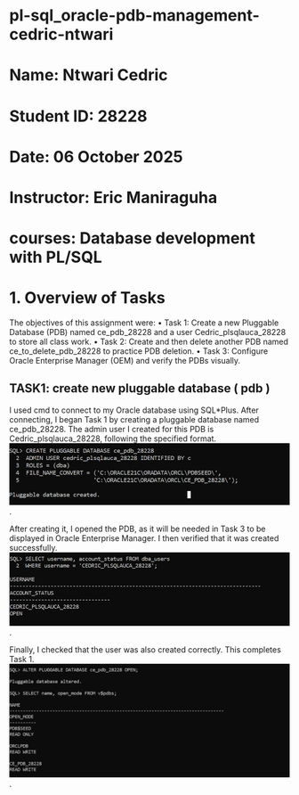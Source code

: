 # pl-sql_oracle-pdb-management-cedric-ntwari
# Name: Ntwari Cedric 
# Student ID: 28228 
# Date: 06 October 2025  
# Instructor: Eric Maniraguha 
# courses: Database development with PL/SQL  

# 1. Overview of Tasks 

The objectives of this assignment were: 
• Task 1: Create a new Pluggable Database (PDB) named ce_pdb_28228 and a user 
Cedric_plsqlauca_28228 to store all class work. 
• Task 2: Create and then delete another PDB named ce_to_delete_pdb_28228 to 
practice PDB deletion. 
• Task 3: Configure Oracle Enterprise Manager (OEM) and verify the PDBs visually.

## TASK1: create new pluggable database ( pdb  ) 
I used cmd to connect to my Oracle database using SQL*Plus. After connecting, I began Task 
1 by creating a pluggable database named ce_pdb_28228. The admin user I created for this 
PDB is Cedric_plsqlauca_28228, following the specified format. 
![database creation](https://github.com/ntwari-cedric/pl-sql_oracle-pdb-management-cedric-ntwari/blob/main/work%201%20(creat).png).

After creating it, I opened the PDB, as it will be needed in Task 3 to be displayed in Oracle 
Enterprise Manager. I then verified that it was created successfully. 
![check if is in](https://github.com/ntwari-cedric/pl-sql_oracle-pdb-management-cedric-ntwari/blob/main/work1%20(open).png).

Finally, I checked that the user was also created correctly. This completes Task 1. 
![check if all clear](https://github.com/ntwari-cedric/pl-sql_oracle-pdb-management-cedric-ntwari/blob/main/work%201(see).png).
